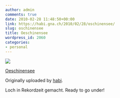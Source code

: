 ```yaml
---
author: admin
comments: true
date: 2010-02-28 11:48:50+00:00
link: https://habi.gna.ch/2010/02/28/oschinensee/
slug: oschinensee
title: Oeschinensee
wordpress_id: 2060
categories:
- personal
---
```


[![](https://static.flickr.com/4004/4394822088_cba7697723_m.jpg)](https://www.flickr.com/photos/habi/4394822088/)

[Oeschinensee](https://www.flickr.com/photos/habi/4394822088/)

Originally uploaded by [habi](https://www.flickr.com/people/habi/).

Loch in Rekordzeit gemacht.
Ready to go under!
